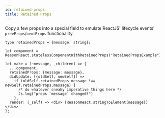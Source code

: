 ```yaml
---
id: retained-props
title: Retained Props
---
```

Copy a few props into a special field to emulate ReactJS' lifecycle events' `prevProps`/`nextProps` functionality.
```reason
type retainedProps = {message: string};

let component = ReasonReact.statelessComponentWithRetainedProps("RetainedPropsExample");

let make = (~message, _children) => {
  ...component,
  retainedProps: {message: message},
  didUpdate: ({oldSelf, newSelf}) =>
    if (oldSelf.retainedProps.message !== newSelf.retainedProps.message) {
      /* do whatever sneaky imperative things here */
      Js.log("props `message` changed!")
    },
  render: (_self) => <div> (ReasonReact.stringToElement(message)) </div>
};
```
